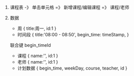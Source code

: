 1. 课程表 -》 单击单元格  =》 新增课程/编辑课程 =》 课程/老师


2. 数据
    - 周
    {
        title:周一,
        id:1
    }
    - 时间段
    {
        title:'08:00 - 08:50',
        begin_time: timeStamp,
    }

    联合键 begin_timeId
    - 课程
    {
        name:'',
        id:1
    }
    - 老师
    {
        name:'',
        id:1
    }
    - 计划数据
    {
        begin_time,
        weekDay,
        course,
        teacher,
        id
    }
